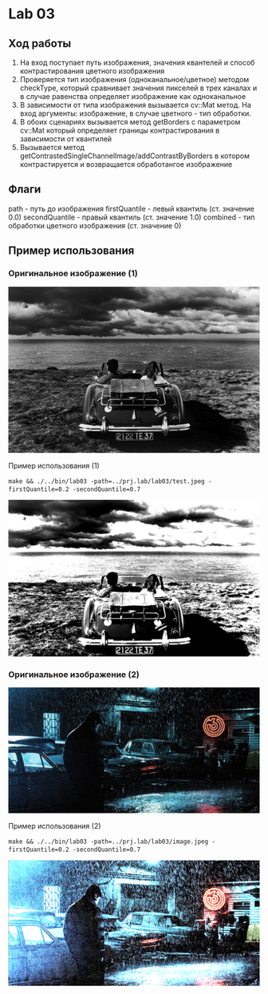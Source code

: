 # Lab 03

## Ход работы

1. На вход поступает путь изображения, значения квантелей
и способ контрастирования цветного изображения
2. Проверяется тип изображения (одноканальное/цветное) методом
checkType, который сравнивает значения пикселей в трех каналах
и в случае равенства определяет изображение как одноканальное
3. В зависимости от типа изображения вызывается cv::Mat метод.
На вход аргументы: изображение, в случае цветного - тип обработки.
4. В обоих сценариях вызывается метод getBorders с параметром cv::Mat
который определяет границы контрастирования в зависимости от квантилей
5. Вызывается метод getContrastedSingleChannelImage/addContrastByBorders
в котором контрастируется и возвращается обработангое изображение

## Флаги

path - путь до изображения
firstQuantile - левый квантиль (ст. значение 0.0)
secondQuantile - правый квантиль (ст. значение 1.0)
combined - тип обработки цветного изображения (ст. значение 0)

## Пример использования

### Оригинальное изображение (1)

![Оригинальное одноканальное изображение](test.jpg)

Пример использования (1)

```
make && ./../bin/lab03 -path=../prj.lab/lab03/test.jpeg -firstQuantile=0.2 -secondQuantile=0.7
```

![Обработанное одноканальное изображение](contrastetSingleImage.png)

### Оригинальное изображение (2)

![Оригинальное цветное изображение](image.jpg)

Пример использования (2)

```
make && ./../bin/lab03 -path=../prj.lab/lab03/image.jpeg -firstQuantile=0.2 -secondQuantile=0.7
```
![Обработанное цветное изображение](contrastedColoredImage.png)
